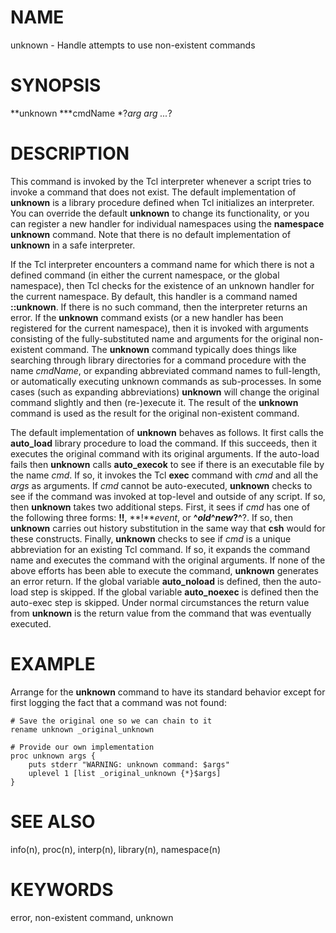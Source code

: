 # NAME

unknown - Handle attempts to use non-existent commands

# SYNOPSIS

**unknown ***cmdName *?*arg arg \...*?

# DESCRIPTION

This command is invoked by the Tcl interpreter whenever a script tries
to invoke a command that does not exist. The default implementation of
**unknown** is a library procedure defined when Tcl initializes an
interpreter. You can override the default **unknown** to change its
functionality, or you can register a new handler for individual
namespaces using the **namespace unknown** command. Note that there is
no default implementation of **unknown** in a safe interpreter.

If the Tcl interpreter encounters a command name for which there is not
a defined command (in either the current namespace, or the global
namespace), then Tcl checks for the existence of an unknown handler for
the current namespace. By default, this handler is a command named
**::unknown**. If there is no such command, then the interpreter returns
an error. If the **unknown** command exists (or a new handler has been
registered for the current namespace), then it is invoked with arguments
consisting of the fully-substituted name and arguments for the original
non-existent command. The **unknown** command typically does things like
searching through library directories for a command procedure with the
name *cmdName*, or expanding abbreviated command names to full-length,
or automatically executing unknown commands as sub-processes. In some
cases (such as expanding abbreviations) **unknown** will change the
original command slightly and then (re-)execute it. The result of the
**unknown** command is used as the result for the original non-existent
command.

The default implementation of **unknown** behaves as follows. It first
calls the **auto_load** library procedure to load the command. If this
succeeds, then it executes the original command with its original
arguments. If the auto-load fails then **unknown** calls **auto_execok**
to see if there is an executable file by the name *cmd*. If so, it
invokes the Tcl **exec** command with *cmd* and all the *args* as
arguments. If *cmd* cannot be auto-executed, **unknown** checks to see
if the command was invoked at top-level and outside of any script. If
so, then **unknown** takes two additional steps. First, it sees if *cmd*
has one of the following three forms: **!!**, **!***event*, or
**\^***old***\^***new*?**\^**?. If so, then **unknown** carries out
history substitution in the same way that **csh** would for these
constructs. Finally, **unknown** checks to see if *cmd* is a unique
abbreviation for an existing Tcl command. If so, it expands the command
name and executes the command with the original arguments. If none of
the above efforts has been able to execute the command, **unknown**
generates an error return. If the global variable **auto_noload** is
defined, then the auto-load step is skipped. If the global variable
**auto_noexec** is defined then the auto-exec step is skipped. Under
normal circumstances the return value from **unknown** is the return
value from the command that was eventually executed.

# EXAMPLE

Arrange for the **unknown** command to have its standard behavior except
for first logging the fact that a command was not found:

    # Save the original one so we can chain to it
    rename unknown _original_unknown

    # Provide our own implementation
    proc unknown args {
        puts stderr "WARNING: unknown command: $args"
        uplevel 1 [list _original_unknown {*}$args]
    }

# SEE ALSO

info(n), proc(n), interp(n), library(n), namespace(n)

# KEYWORDS

error, non-existent command, unknown

<!---
Copyright (c) 1993 The Regents of the University of California
Copyright (c) 1994-1996 Sun Microsystems, Inc
-->

